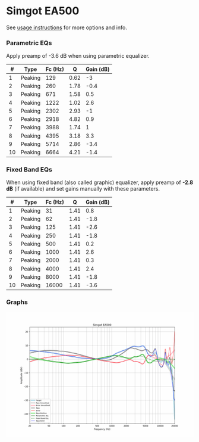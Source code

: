 # Simgot EA500
See [usage instructions](https://github.com/jaakkopasanen/AutoEq#usage) for more options and info.

### Parametric EQs
Apply preamp of -3.6 dB when using parametric equalizer.

|   # | Type    |   Fc (Hz) |    Q |   Gain (dB) |
|-----|---------|-----------|------|-------------|
|   1 | Peaking |       129 | 0.62 |        -3   |
|   2 | Peaking |       260 | 1.78 |        -0.4 |
|   3 | Peaking |       671 | 1.58 |         0.5 |
|   4 | Peaking |      1222 | 1.02 |         2.6 |
|   5 | Peaking |      2302 | 2.93 |        -1   |
|   6 | Peaking |      2918 | 4.82 |         0.9 |
|   7 | Peaking |      3988 | 1.74 |         1   |
|   8 | Peaking |      4395 | 3.18 |         3.3 |
|   9 | Peaking |      5714 | 2.86 |        -3.4 |
|  10 | Peaking |      6664 | 4.21 |        -1.4 |

### Fixed Band EQs
When using fixed band (also called graphic) equalizer, apply preamp of **-2.8 dB** (if available) and set gains manually with these parameters.

|   # | Type    |   Fc (Hz) |    Q |   Gain (dB) |
|-----|---------|-----------|------|-------------|
|   1 | Peaking |        31 | 1.41 |         0.8 |
|   2 | Peaking |        62 | 1.41 |        -1.8 |
|   3 | Peaking |       125 | 1.41 |        -2.6 |
|   4 | Peaking |       250 | 1.41 |        -1.8 |
|   5 | Peaking |       500 | 1.41 |         0.2 |
|   6 | Peaking |      1000 | 1.41 |         2.6 |
|   7 | Peaking |      2000 | 1.41 |         0.3 |
|   8 | Peaking |      4000 | 1.41 |         2.4 |
|   9 | Peaking |      8000 | 1.41 |        -1.8 |
|  10 | Peaking |     16000 | 1.41 |        -3.6 |

### Graphs
![](./Simgot%20EA500.png)
